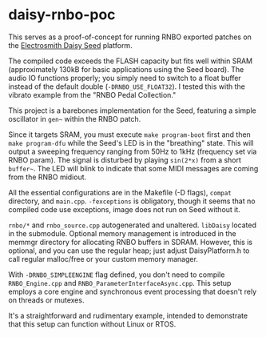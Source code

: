 # daisy-rnbo-poc

This serves as a proof-of-concept for running RNBO exported patches on the [Electrosmith Daisy Seed](https://www.electro-smith.com/daisy) platform.

The compiled code exceeds the FLASH capacity but fits well within SRAM (approximately 130kB for basic applications using the Seed board). The audio IO functions properly; you simply need to switch to a float buffer instead of the default double (`-DRNBO_USE_FLOAT32`). I tested this with the vibrato example from the "RNBO Pedal Collection."

This project is a barebones implementation for the Seed, featuring a simple oscillator in `gen~` within the RNBO patch.

Since it targets SRAM, you must execute `make program-boot` first and then `make program-dfu` while the Seed's LED is in the "breathing" state. This will output a sweeping frequency ranging from 50Hz to 1kHz (frequency set via RNBO param). The signal is disturbed by playing `sin(2*x)` from a short `buffer~`. The LED will blink to indicate that some MIDI messages are coming from the RNBO midiout.

All the essential configurations are in the Makefile (-D flags), `compat` directory, and `main.cpp`. `-fexceptions` is obligatory, though it seems that no compiled code use exceptions, image does not run on Seed without it. 

`rnbo/*` and `rnbo_source.cpp` autogenerated and unaltered. `libDaisy` located in the submodule. Optional memory management is introduced in the memmgr directory for allocating RNBO buffers in SDRAM. However, this is optional, and you can use the regular heap; just adjust DaisyPlatform.h to call regular malloc/free or your custom memory manager.

With `-DRNBO_SIMPLEENGINE` flag defined, you don't need to compile `RNBO_Engine.cpp` and `RNBO_ParameterInterfaceAsync.cpp`. This setup employs a core engine and synchronous event processing that doesn't rely on threads or mutexes.

It's a straightforward and rudimentary example, intended to demonstrate that this setup can function without Linux or RTOS.

